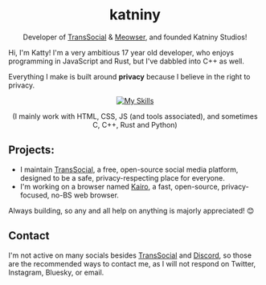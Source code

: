 <div align="center">
  
  # katniny
  
  Developer of <a href="https://github.com/katniny/transsocial">TransSocial</a> & <a href="https://github.com/katniny/meowser">Meowser</a>, and founded Katniny Studios!
</div>

Hi, I'm Katty! I'm a very ambitious 17 year old developer, who enjoys programming in JavaScript and Rust, but I've dabbled into C++ as well. 

Everything I make is built around **privacy** because I believe in the right to privacy.

<div align="center">
  
  [![My Skills](https://skillicons.dev/icons?i=js,html,css,c,cs,cpp,cmake,rust,discordjs,discord,electron,nodejs,py,vscode,windows)](https://skillicons.dev)

  (I mainly work with HTML, CSS, JS (and tools associated), and sometimes C, C++, Rust and Python)

</div>

## Projects:
* I maintain <a href="https://github.com/katniny/transsocial">TransSocial</a>, a free, open-source social media platform, designed to be a safe, privacy-respecting place for everyone.
* I'm working on a browser named <a href="https://github.com/katninystudios/kairo">Kairo</a>, a fast, open-source, privacy-focused, no-BS web browser.

Always building, so any and all help on anything is majorly appreciated! 😊

## Contact
I'm not active on many socials besides <a href="https://transs.social/u/katniny" target="_blank">TransSocial</a> and <a href="https://discord.gg/wARaSDvVeF" target="_blank">Discord</a>, so those are the recommended ways to contact me, as I will not respond on Twitter, Instagram, Bluesky, or email.
